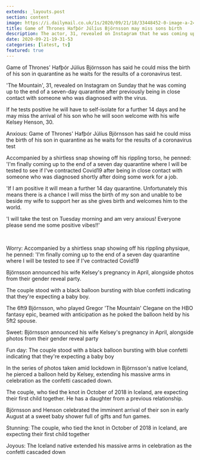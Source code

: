 ```yaml
---
extends: _layouts.post
section: content
image: https://i.dailymail.co.uk/1s/2020/09/21/18/33448452-0-image-a-24_1600710274104.jpg 
title: Game of Thrones Hafþór Júlíus Björnsson may miss sons birth 
description: The actor, 31, revealed on Instagram that he was coming up to the end of a seven-day quarantine after previously being in close contact with someone who was diagnosed with coronavirus. 
date: 2020-09-21-19-31-53 
categories: [latest, tv] 
featured: true 
--- 
```

Game of Thrones' Hafþór Júlíus Björnsson has said he could miss the birth of his son in quarantine as he waits for the results of a coronavirus test.

'The Mountain', 31, revealed on Instagram on Sunday that he was coming up to the end of a seven-day quarantine after previously being in close contact with someone who was diagnosed with the virus.

If he tests positive he will have to self-isolate for a further 14 days and he may miss the arrival of his son who he will soon welcome with his wife Kelsey Henson, 30.

Anxious: Game of Thrones' Hafþór Júlíus Björnsson has said he could miss the birth of his son in quarantine as he waits for the results of a coronavirus test

Accompanied by a shirtless snap showing off his rippling torso, he penned: 'I'm finally coming up to the end of a seven day quarantine where I will be tested to see if I've contracted Covid19 after being in close contact with someone who was diagnosed shortly after doing some work for a job. 

'If I am positive it will mean a further 14 day quarantine. Unfortunately this means there is a chance I will miss the birth of my son and unable to be beside my wife to support her as she gives birth and welcomes him to the world. 

'I will take the test on Tuesday morning and am very anxious! Everyone please send me some positive vibes!!'

 

Worry: Accompanied by a shirtless snap showing off his rippling physique, he penned: 'I'm finally coming up to the end of a seven day quarantine where I will be tested to see if I've contracted Covid19

Björnsson announced his wife Kelsey's pregnancy in April, alongside photos from their gender reveal party.

The couple stood with a black balloon bursting with blue confetti indicating that they're expecting a baby boy.

The 6ft9 Björnsson, who played Gregor 'The Mountain' Clegane on the HBO fantasy epic, beamed with anticipation as he poked the balloon held by his 5ft2 spouse.

Sweet: Björnsson announced his wife Kelsey's pregnancy in April, alongside photos from their gender reveal party

Fun day: The couple stood with a black balloon bursting with blue confetti indicating that they're expecting a baby boy

In the series of photos taken amid lockdown in Björnsson's native Iceland, he pierced a balloon held by Kelsey, extending his massive arms in celebration as the confetti cascaded down. 

The couple, who tied the knot in October of 2018 in Iceland, are expecting their first child together. He has a daughter from a previous relationship.  

Björnsson and Henson celebrated the imminent arrival of their son in early August at a sweet baby shower full of gifts and fun games.

Stunning: The couple, who tied the knot in October of 2018 in Iceland, are expecting their first child together

Joyous: The Iceland native extended his massive arms in celebration as the confetti cascaded down

